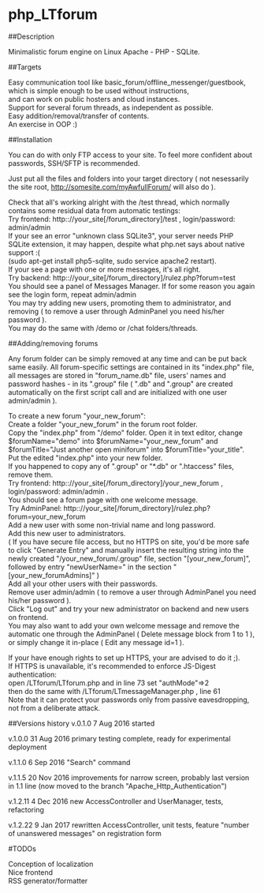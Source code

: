 # php_LTforum

##Description

Minimalistic forum engine on Linux Apache - PHP - SQLite.



##Targets

Easy communication tool like basic_forum/offline_messenger/guestbook,  
which is simple enough to be used without instructions,  
and can work on public hosters and cloud instances.  
Support for several forum threads, as independent as possible.  
Easy addition/removal/transfer of contents.  
An exercise in OOP :)



##Installation

You can do with only FTP access to your site. To feel more confident about passwords, SSH/SFTP is recommended.  

Just put all the files and folders into your target directory ( not nesessarily the site root, http://somesite.com/myAwfullForum/ will also do ).  
  
Check that all's working alright with the /test thread, which normally contains some residual data from automatic testings:  
Try frontend: http:://your_site[/forum_directory]/test , login/password: admin/admin  
If your see an error "unknown class SQLite3", your server needs PHP SQLite extension, it may happen, despite what php.net says about native support :(   
(sudo apt-get install php5-sqlite, sudo service apache2 restart).  
If your see a page with one or more messages, it's all right.  
Try backend: http:://your_site[/forum_directory]/rulez.php?forum=test  
You should see a panel of Messages Manager. If for some reason you again see the login form, repeat admin/admin  
You may try adding new users, promoting them to administrator, and removing ( to remove a user through AdminPanel you need his/her password ).  
You may do the same with /demo or /chat folders/threads.


##Adding/removing forums

Any forum folder can be simply removed at any time and can be put back same easily. All forum-specific settings are contained in its "index.php" file, all messages are stored in "forum_name.db" file, users' names and password hashes - in its ".group" file ( ".db" and ".group" are created automatically on the first script call and are initialized with one user admin/admin ).  
  
To create a new forum "your_new_forum":  
Create a folder "your_new_forum" in the forum root folder.  
Copy the "index.php" from "/demo" folder. Open it in text editor, change $forumName="demo" into $forumName="your_new_forum" and $forumTitle="Just another open miniforum" into  $forumTitle="your_title". Put the edited "index.php" into your new folder.  
If you happened to copy any of ".group" or "*.db" or ".htaccess" files, remove them.   
Try frontend: http:://your_site[/forum_directory]/your_new_forum , login/password: admin/admin .  
You should see a forum page with one welcome message.  
Try AdminPanel: http:://your_site[/forum_directory]/rulez.php?forum=your_new_forum  
Add a new user with some non-trivial name and long password.   
Add this new user to administrators.  
( If you have secure file access, but no HTTPS on site, you'd be more safe to click "Generate Entry" and manually insert the resulting string into the newly created "/your_new_forum/.group" file, section "[your_new_forum]", followed by entry "newUserName=" in the section "[your_new_forumAdmins]" )  
Add all your other users with their passwords.  
Remove user admin/admin ( to remove a user through AdminPanel you need his/her password ).  
Click "Log out" and try your new administrator on backend and new users on frontend.  
You may also want to add your own welcome message and remove the automatic one through the AdminPanel ( Delete message block from 1 to 1 ), or simply change it in-place ( Edit any message id=1 ).  
  
If your have enough rights to set up HTTPS, your are advised to do it ;).  
If HTTPS is unavailable, it's recommended to enforce JS-Digest authentication:  
open /LTforum/LTforum.php and in line 73 set "authMode"=>2  
then do the same with /LTforum/LTmessageManager.php , line 61  
Note that it can protect your passwords only from passive eavesdropping, not from a deliberate attack.


##Versions history
v.0.1.0    7 Aug 2016
started

v.1.0.0    31 Aug 2016
primary testing complete, ready for experimental deployment
 
v.1.1.0    6 Sep 2016
"Search" command

v.1.1.5    20 Nov 2016
improvements for narrow screen, probably last version in 1.1 line
(now moved to the branch "Apache_Http_Authentication")

v.1.2.11   4 Dec 2016
new AccessController and UserManager, tests, refactoring

v.1.2.22   9 Jan 2017
rewritten AccessController, unit tests, feature "number of unanswered messages" on registration form



#TODOs

Conception of localization  
Nice frontend  
RSS generator/formatter  

